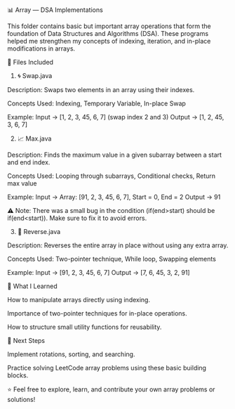 📊 Array — DSA Implementations

This folder contains basic but important array operations that form the foundation of Data Structures and Algorithms (DSA).
These programs helped me strengthen my concepts of indexing, iteration, and in-place modifications in arrays.

🧾 Files Included
1. 🌀 Swap.java

Description: Swaps two elements in an array using their indexes.

Concepts Used: Indexing, Temporary Variable, In-place Swap

Example:
Input → [1, 2, 3, 45, 6, 7] (swap index 2 and 3)
Output → [1, 2, 45, 3, 6, 7]

2. 📈 Max.java

Description: Finds the maximum value in a given subarray between a start and end index.

Concepts Used: Looping through subarrays, Conditional checks, Return max value

Example:
Input → Array: [91, 2, 3, 45, 6, 7], Start = 0, End = 2
Output → 91

⚠️ Note: There was a small bug in the condition (if(end>start) should be if(end<start)). Make sure to fix it to avoid errors.

3. 🔁 Reverse.java

Description: Reverses the entire array in place without using any extra array.

Concepts Used: Two-pointer technique, While loop, Swapping elements

Example:
Input → [91, 2, 3, 45, 6, 7]
Output → [7, 6, 45, 3, 2, 91]

🧠 What I Learned

How to manipulate arrays directly using indexing.

Importance of two-pointer techniques for in-place operations.

How to structure small utility functions for reusability.

🧭 Next Steps

Implement rotations, sorting, and searching.

Practice solving LeetCode array problems using these basic building blocks.

⭐ Feel free to explore, learn, and contribute your own array problems or solutions!
